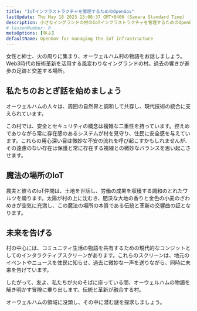 ```yaml
---
title: "IoTインフラストラクチャを管理するためのOpenGov"
lastUpdate: Thu May 18 2023 13:08:37 GMT+0400 (Samara Standard Time)
description: 小さなイングランドの村のIoTインフラストラクチャを管理するためのOpenGovを使用したオープンな実験。
# lessonNumber: 0
metaOptions: [学ぶ]
defaultName: OpenGov for managing the IoT infrastructure
---
```


<LessonVideo :videos="[{src: 'https://crustipfs.info/ipfs/QmXBrymdTnMPDDxqjxFW6ciKayeCM9VaQVru895xtqjFQn', type: 'webm'}]" />

<RoboAcademyText fWeight="500">
女性と紳士、火の周りに集まり、オーウェルハム村の物語をお話しましょう。Web3時代の技術革新を活用する風変わりなイングランドの村。過去の響きが進歩の足跡と交差する場所。
</RoboAcademyText>

## 私たちのおとぎ話を始めましょう

オーウェルハムの人々は、周囲の自然界と調和して共存し、現代技術の統合に支えられています。

この村では、安全とセキュリティの概念は複雑な二重性を持っています。控えめでありながら常に存在感のあるシステムが村を見守り、住民に安全感を与えています。これらの用心深い目は微妙な不安の流れを呼び起こすかもしれませんが、その遠慮のない存在は保護と常に存在する視線との微妙なバランスを思い起こさせます。

## 魔法の場所のIoT

農夫と彼らのIoT仲間は、土地を世話し、労働の成果を収穫する調和のとれたワルツを踊ります。太陽が村の上に沈むき、肥沃な大地の香りと金色の小麦のざわめきが空気に充満し、この魔法の場所の本質である伝統と革新の交響曲の証となります。

## 未来を告げる

村の中心には、コミュニティ生活の物語を共有するための現代的なコンジットとしてのインタラクティブスクリーンがあります。これらのスクリーンは、地元のイベントやニュースを住民に知らせ、過去に微妙な一声を送りながら、同時に未来を告げています。

<RoboAcademyText>
したがって、友よ、私たちが火のそばに座っている間、オーウェルハムの物語を解き明かす冒険に乗り出します。伝統と革新が融合する村。

オーウェルハムの領域に没頭し、その中に潜む謎を探求しましょう。
</RoboAcademyText>